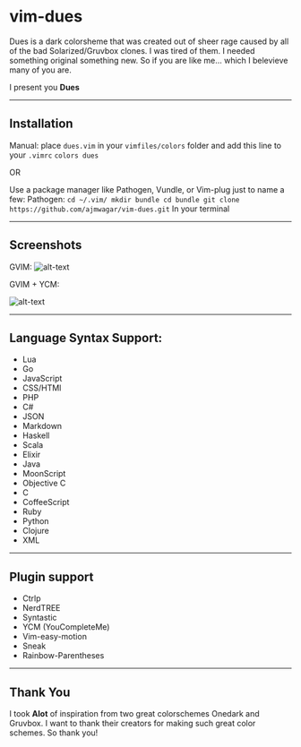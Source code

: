 # vim-dues

Dues is a dark colorsheme that was created out of sheer rage caused by all of the bad Solarized/Gruvbox clones.
I was tired of them. I needed something original something new. So if you are like me... which I belevieve many of you are. 

I present you **Dues** 

---

## Installation

Manual: place `dues.vim` in your `vimfiles/colors` folder and add this line to your `.vimrc`
`colors dues`

OR 

Use a package manager like Pathogen, Vundle, or Vim-plug just to name a few:
Pathogen:
`cd ~/.vim/
mkdir bundle
cd bundle
git clone https://github.com/ajmwagar/vim-dues.git`
In your terminal

---

## Screenshots

GVIM: 
![alt-text](https://github.com/ajmwagar/vim-dues/blob/master/screencaps/ScreencapYCM.png "Dues Colorscheme")

GVIM + YCM:

![alt-text](https://github.com/ajmwagar/vim-dues/blob/master/screencaps/Dues.png "Dues Colorscheme")

---

## Language Syntax Support:

- Lua
- Go
- JavaScript
- CSS/HTMl
- PHP
- C#
- JSON
- Markdown
- Haskell
- Scala
- Elixir
- Java
- MoonScript
- Objective C
- C
- CoffeeScript
- Ruby
- Python
- Clojure
- XML

---

## Plugin support

- Ctrlp
- NerdTREE
- Syntastic
- YCM (YouCompleteMe)
- Vim-easy-motion
- Sneak
- Rainbow-Parentheses

---

## Thank You
I took **Alot** of inspiration from two great colorschemes Onedark and Gruvbox. I want to thank their creators for making such great
color schemes. So thank you!
